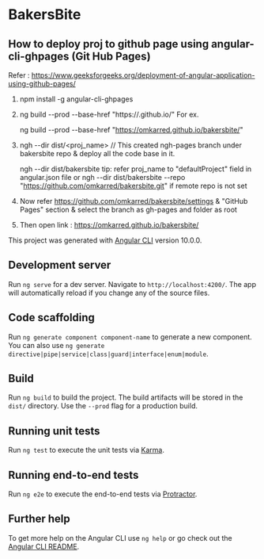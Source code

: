 # BakersBite

## How to deploy proj to github page using angular-cli-ghpages (Git Hub Pages)


Refer : https://www.geeksforgeeks.org/deployment-of-angular-application-using-github-pages/


1.  npm install -g angular-cli-ghpages

2.  ng build --prod --base-href "https://<username>.github.io/<repo>"    For ex. 

    ng build --prod --base-href "https://omkarred.github.io/bakersbite/"  

3.  ngh --dir dist/<proj_name> // This created ngh-pages branch under bakersbite repo & deploy all the code base in it.

    ngh --dir dist/bakersbite tip: refer proj_name to  "defaultProject" field in angular.json file  or 
    ngh --dir dist/bakersbite --repo "https://github.com/omkarred/bakersbite.git" if remote repo is not set


4. Now refer https://github.com/omkarred/bakersbite/settings & "GitHub Pages" section & select the branch as gh-pages and folder as root

5. Then open link : https://omkarred.github.io/bakersbite/

This project was generated with [Angular CLI](https://github.com/angular/angular-cli) version 10.0.0.

## Development server

Run `ng serve` for a dev server. Navigate to `http://localhost:4200/`. The app will automatically reload if you change any of the source files.

## Code scaffolding

Run `ng generate component component-name` to generate a new component. You can also use `ng generate directive|pipe|service|class|guard|interface|enum|module`.

## Build

Run `ng build` to build the project. The build artifacts will be stored in the `dist/` directory. Use the `--prod` flag for a production build.

## Running unit tests

Run `ng test` to execute the unit tests via [Karma](https://karma-runner.github.io).

## Running end-to-end tests

Run `ng e2e` to execute the end-to-end tests via [Protractor](http://www.protractortest.org/).

## Further help

To get more help on the Angular CLI use `ng help` or go check out the [Angular CLI README](https://github.com/angular/angular-cli/blob/master/README.md).
